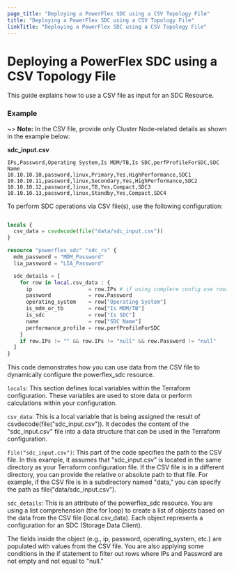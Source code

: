 ```yaml
---
page_title: "Deploying a PowerFlex SDC using a CSV Topology File"
title: "Deploying a PowerFlex SDC using a CSV Topology File"
linkTitle: "Deploying a PowerFlex SDC using a CSV Topology File"
---
```


<!--
Copyright (c) 2024 Dell Inc., or its subsidiaries. All Rights Reserved.

Licensed under the Mozilla Public License Version 2.0 (the "License");
you may not use this file except in compliance with the License.
You may obtain a copy of the License at

    http://mozilla.org/MPL/2.0/


Unless required by applicable law or agreed to in writing, software
distributed under the License is distributed on an "AS IS" BASIS,
WITHOUT WARRANTIES OR CONDITIONS OF ANY KIND, either express or implied.
See the License for the specific language governing permissions and
limitations under the License.
-->

# Deploying a PowerFlex SDC using a CSV Topology File

This guide explains how to use a CSV file as input for an SDC Resource.

### Example

~> **Note:** In the CSV file, provide only Cluster Node-related details as shown in the example below:

**sdc_input.csv**
```
IPs,Password,Operating System,Is MDM/TB,Is SDC,perfProfileForSDC,SDC Name
10.10.10.10,password,linux,Primary,Yes,HighPerformance,SDC1
10.10.10.11,password,linux,Secondary,Yes,HighPerformance,SDC2
10.10.10.12,password,linux,TB,Yes,Compact,SDC3
10.10.10.13,password,linux,Standby,Yes,Compact,SDC4
```

To perform SDC operations via CSV file(s), use the following configuration:

```terraform

locals {
  csv_data = csvdecode(file("data/sdc_input.csv"))
}

resource "powerflex_sdc" "sdc_rs" {
  mdm_password = "MDM_Password"
  lia_password = "LIA_Password"

  sdc_details = [
    for row in local.csv_data : {
      ip                  = row.IPs # if using complere config use row["MDM IPs"]
      password            = row.Password
      operating_system    = row["Operating System"]
      is_mdm_or_tb        = row["Is MDM/TB"]
      is_sdc              = row["Is SDC"]
      name                = row["SDC Name"]
      performance_profile = row.perfProfileForSDC
    }
    if row.IPs != "" && row.IPs != "null" && row.Password != "null"
  ]
}
```
This code demonstrates how you can use data from the CSV file to dynamically configure the powerflex_sdc resource.

`locals`: This section defines local variables within the Terraform configuration. These variables are used to store data or perform calculations within your configuration.

`csv_data`: This is a local variable that is being assigned the result of csvdecode(file("sdc_input.csv")). It decodes the content of the "sdc_input.csv" file into a data structure that can be used in the Terraform configuration.

`file("sdc_input.csv")`: This part of the code specifies the path to the CSV file. In this example, it assumes that "sdc_input.csv" is located in the same directory as your Terraform configuration file. If the CSV file is in a different directory, you can provide the relative or absolute path to that file. For example, if the CSV file is in a subdirectory named "data," you can specify the path as file("data/sdc_input.csv").

`sdc_details`: This is an attribute of the powerflex_sdc resource. You are using a list comprehension (the for loop) to create a list of objects based on the data from the CSV file (local.csv_data). Each object represents a configuration for an SDC (Storage Data Client).

The fields inside the object (e.g., ip, password, operating_system, etc.) are populated with values from the CSV file. You are also applying some conditions in the if statement to filter out rows where IPs and Password are not empty and not equal to "null."